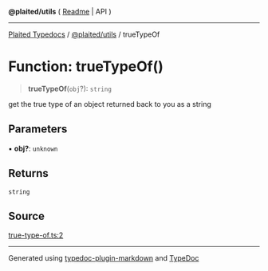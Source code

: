 **@plaited/utils** ( [Readme](../README.md) \| API )

***

[Plaited Typedocs](../../../modules.md) / [@plaited/utils](../modules.md) / trueTypeOf

# Function: trueTypeOf()

> **trueTypeOf**(`obj`?): `string`

get the true type of an object returned back to you as a string

## Parameters

▪ **obj?**: `unknown`

## Returns

`string`

## Source

[true-type-of.ts:2](https://github.com/plaited/plaited/blob/b0dd907/libs/utils/src/true-type-of.ts#L2)

***

Generated using [typedoc-plugin-markdown](https://www.npmjs.com/package/typedoc-plugin-markdown) and [TypeDoc](https://typedoc.org/)
